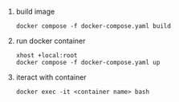 1. build image
   ```commandline
   docker compose -f docker-compose.yaml build
   ```
2. run docker container
   ```commanline
   xhost +local:root
   docker compose -f docker-compose.yaml up
   ```
3. iteract with container
   ```commandline
   docker exec -it <container name> bash
   ```

